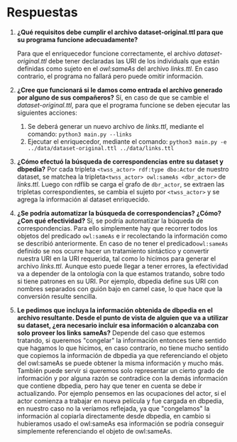 # Respuestas

1. **¿Qué requisitos debe cumplir el archivo dataset-original.ttl para que su programa funcione adecuadamente?**

   Para que el enriquecedor funcione correctamente, el archivo *dataset-original.ttl* debe tener declaradas las URI de los individuals que están definidas como sujeto en el *owl:sameAs* del archivo *links.ttl*. En caso contrario, el programa no fallará pero puede omitir información.

2. **¿Cree que funcionará si le damos como entrada el archivo generado por alguno de sus compañeros?**
   Sí, en caso de que se cambie el *dataset-original.ttl*, para que el programa funcione se deben ejecutar las siguientes acciones:

   1. Se deberá generar un nuevo archivo de *links.ttl*, mediante el comando:
      `python3 main.py --links`
   2. Ejecutar el enriquecedor, mediante el comando:
      `python3 main.py -e ../data/dataset-original.ttl ../data/links.ttl`

3. **¿Cómo efectuó la búsqueda de correspondencias entre su dataset y dbpedia?**
   Por cada tripleta `<twss_actor> rdf:type dbo:Actor` de nuestro dataset, se matchea la tripleta`<twss_actor> owl:sameAs <dbr_actor>` de *links.ttl*.  Luego con rdflib se carga el grafo de `dbr_actor`, se extraen las tripletas correspondientes, se cambia el sujeto por `<twss_actor>`  y se agrega la información al dataset enriquecido.

4. **¿Se podría automatizar la búsqueda de correspondencias? ¿Cómo? ¿Con qué efectividad?** 
   Sí, se podría automatizar la búqueda de correspondencias. Para ello simplemente hay que recorrer todos los objetos del predicado `owl:sameAs` e ir recolectando la información como se describió anteriormente. 
   En caso de no tener el predicado`owl:sameAs` definido se nos ocurre hacer un tratamiento sintáctico y convertir nuestra URI en la URI requerida, tal como lo hicimos para generar el archivo *links.ttl*. Aunque esto puede llegar a tener errores, la efectividad va a depender de la ontología con la que estamos tratando, sobre todo si tiene patrones en su URI. Por ejemplo, dbpedia define sus URI con nombres separados con guión bajo en camel case, lo que hace que la conversión resulte sencilla.

5. **Le pedimos que incluya la información obtenida de dbpedia en el archivo resultante. Desde el punto de vista de alguien que va a utilizar su dataset, ¿era necesario incluir esa información o alcanzaba con solo proveer los links sameAs?**
   Depende del caso que estemos tratando, si queremos "congelar" la información entonces tiene sentido que hagamos lo que hicimos, en caso contrario, no tiene mucho sentido que copiemos la información de dbpedia ya que referenciando el objeto del owl:sameAs se puede obtener la misma información y mucho más.
   También puede servir si queremos solo representar un cierto grado de información y por alguna razón se contradice con la demás información que contiene dbpedia, pero hay que tener en cuenta se debe ir actualizando. Por ejemplo pensemos en las ocupaciones del actor, si el actor comienza a trabajar en nueva película y fue cargada en dbpedia, en nuestro caso no la veríamos reflejada, ya que "congelamos" la información al copiarla directamente desde dbpedia, en cambio si hubieramos usado el owl:sameAs esa información se podría conseguir simplemente referenciando el objeto de owl:sameAs.

